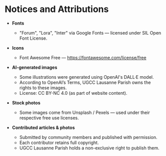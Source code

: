 # Notices and Attributions

- **Fonts**
  - "Forum", "Lora", "Inter" via Google Fonts — licensed under SIL Open Font License.

- **Icons**
  - Font Awesome Free — https://fontawesome.com/license/free

- **AI-generated images**
  - Some illustrations were generated using OpenAI's DALL·E model.
  - According to OpenAI’s Terms, UGCC Lausanne Parish owns the rights to these images.
  - License: CC BY-NC 4.0 (as part of website content).

- **Stock photos**
  - Some images come from Unsplash / Pexels — used under their respective free use licenses.

- **Contributed articles & photos**
  - Submitted by community members and published with permission.
  - Each contributor retains full copyright.
  - UGCC Lausanne Parish holds a non-exclusive right to publish them.
